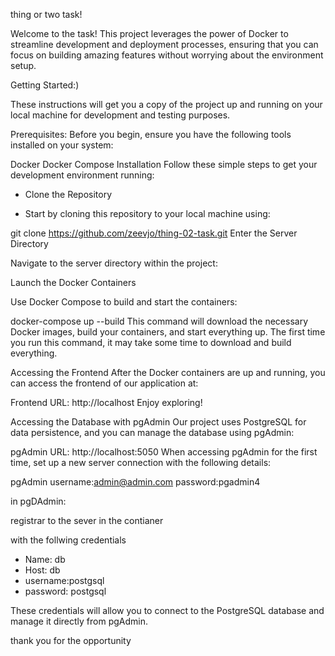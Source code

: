 thing or two task!

Welcome to the task!  This project leverages the power of Docker to streamline development and deployment processes, ensuring that you can focus on building amazing features without worrying about the environment setup.

Getting Started:)

These instructions will get you a copy of the project up and running on your local machine for development and testing purposes.

Prerequisites: 
Before you begin, ensure you have the following tools installed on your system:

Docker
Docker Compose
Installation
Follow these simple steps to get your development environment running:

- Clone the Repository

- Start by cloning this repository to your local machine using:

git clone https://github.com/zeevjo/thing-02-task.git
Enter the Server Directory

Navigate to the server directory within the project:

Launch the Docker Containers

Use Docker Compose to build and start the containers:

docker-compose up --build
This command will download the necessary Docker images, build your containers, and start everything up. The first time you run this command, it may take some time to download and build everything.

Accessing the Frontend
After the Docker containers are up and running, you can access the frontend of our application at:

Frontend URL: http://localhost
Enjoy exploring!

Accessing the Database with pgAdmin
Our project uses PostgreSQL for data persistence, and you can manage the database using pgAdmin:

pgAdmin URL: http://localhost:5050
When accessing pgAdmin for the first time, set up a new server connection with the following details:

pgAdmin 
username:admin@admin.com
password:pgadmin4

in pgDAdmin:

registrar to the sever in the contianer

with the follwing credentials

- Name: db
- Host: db
- username:postgsql
- password: postgsql

These credentials will allow you to connect to the PostgreSQL database and manage it directly from pgAdmin.

thank you for the opportunity
